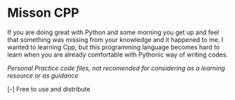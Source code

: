 # Misson CPP

If you are doing great with Python and some morning you get up and feel that something was missing from your knowledge and
it happened to me, I wanted to learning Cpp, but this programming language becomes hard to learn when you are already comfortable with Pythonic way of writing codes.

*Personal Practice code files, not recomended for considering as a learning resource or as guidance*

[-] Free to use and distribute
